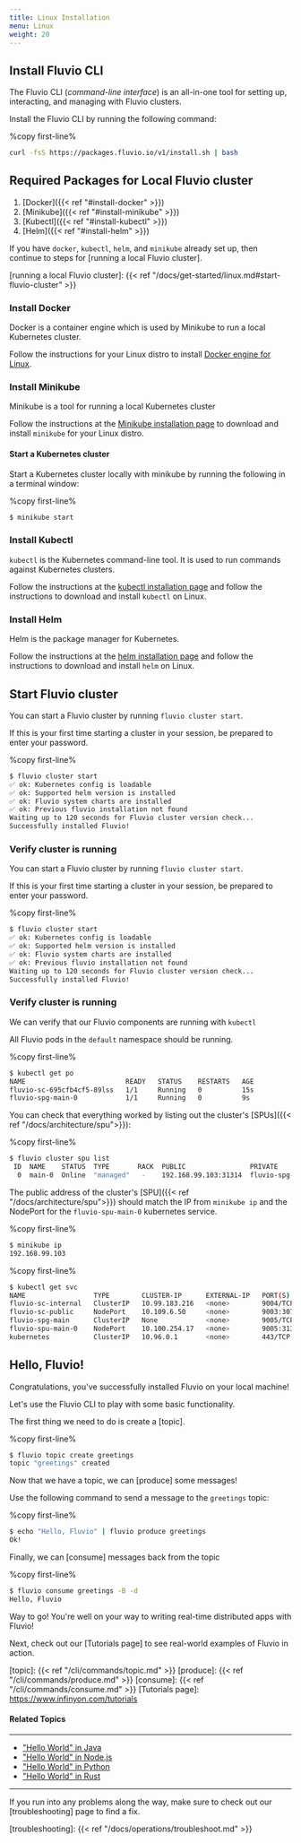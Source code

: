 ```yaml
---
title: Linux Installation
menu: Linux
weight: 20
---
```


## Install Fluvio CLI

The Fluvio CLI (_command-line interface_) is an all-in-one tool for setting up, interacting, and managing with Fluvio clusters.

Install the Fluvio CLI by running the following command:

%copy first-line%
```bash
curl -fsS https://packages.fluvio.io/v1/install.sh | bash
```



## Required Packages for Local Fluvio cluster

1) [Docker]({{< ref "#install-docker" >}})
2) [Minikube]({{< ref "#install-minikube" >}})
3) [Kubectl]({{< ref "#install-kubectl" >}})
4) [Helm]({{< ref "#install-helm" >}})

If you have `docker`, `kubectl`, `helm`, and `minikube` already set up, then continue to steps for [running a local Fluvio cluster].

[running a local Fluvio cluster]: {{< ref "/docs/get-started/linux.md#start-fluvio-cluster" >}}

### Install Docker

Docker is a container engine which is used by Minikube to run a local Kubernetes cluster.

Follow the instructions for your Linux distro to install [Docker engine for Linux].

[Docker engine for Linux]: https://docs.docker.com/engine/install/#server 

### Install Minikube

Minikube is a tool for running a local Kubernetes cluster

Follow the instructions at the [Minikube installation page] to download and install `minikube` for your Linux distro.

[Minikube installation page]: https://minikube.sigs.k8s.io/docs/start/

#### Start a Kubernetes cluster
Start a Kubernetes cluster locally with minikube by running the following in a terminal window:

%copy first-line%
```bash
$ minikube start
```

### Install Kubectl

`kubectl` is the Kubernetes command-line tool. It is used to run commands against Kubernetes clusters.

Follow the instructions at the [kubectl installation page] and follow the instructions to download and install `kubectl` on Linux.

[kubectl installation page]: https://kubernetes.io/docs/tasks/tools/install-kubectl-linux/ 

### Install Helm

Helm is the package manager for Kubernetes. 

Follow the instructions at the [helm installation page] and follow the instructions to download and install `helm` on Linux.

[helm installation page]: https://v3.helm.sh/docs/intro/install/ 

## Start Fluvio cluster 

You can start a Fluvio cluster by running `fluvio cluster start`.

If this is your first time starting a cluster in your session, be prepared to enter your password.

%copy first-line%
```bash
$ fluvio cluster start
✅ ok: Kubernetes config is loadable
✅ ok: Supported helm version is installed
✅ ok: Fluvio system charts are installed
✅ ok: Previous fluvio installation not found
Waiting up to 120 seconds for Fluvio cluster version check...
Successfully installed Fluvio!
```

### Verify cluster is running

You can start a Fluvio cluster by running `fluvio cluster start`.

If this is your first time starting a cluster in your session, be prepared to enter your password.

%copy first-line%
```bash
$ fluvio cluster start
✅ ok: Kubernetes config is loadable
✅ ok: Supported helm version is installed
✅ ok: Fluvio system charts are installed
✅ ok: Previous fluvio installation not found
Waiting up to 120 seconds for Fluvio cluster version check...
Successfully installed Fluvio!
```
### Verify cluster is running

We can verify that our Fluvio components are running with `kubectl`

All Fluvio pods in the `default` namespace should be running.

%copy first-line%

```bash
$ kubectl get po
NAME                         READY   STATUS    RESTARTS   AGE
fluvio-sc-695cfb4cf5-89lss   1/1     Running   0          15s
fluvio-spg-main-0            1/1     Running   0          9s
```


You can check that everything worked by listing out the cluster's [SPUs]({{< ref "/docs/architecture/spu">}}):

%copy first-line%
```bash
$ fluvio cluster spu list
 ID  NAME    STATUS  TYPE       RACK  PUBLIC                PRIVATE
  0  main-0  Online  "managed"   -    192.168.99.103:31314  fluvio-spg-main-0.fluvio-spg-main:9006
```

The public address of the cluster's [SPU]({{< ref "/docs/architecture/spu">}}) should match the IP from `minikube ip` and the NodePort for the `fluvio-spu-main-0` kubernetes service.

%copy first-line%
```bash
$ minikube ip
192.168.99.103
```

%copy first-line%
```bash
$ kubectl get svc
NAME                 TYPE        CLUSTER-IP      EXTERNAL-IP   PORT(S)             AGE
fluvio-sc-internal   ClusterIP   10.99.183.216   <none>        9004/TCP            58s
fluvio-sc-public     NodePort    10.109.6.50     <none>        9003:30763/TCP      58s
fluvio-spg-main      ClusterIP   None            <none>        9005/TCP,9006/TCP   52s
fluvio-spu-main-0    NodePort    10.100.254.17   <none>        9005:31314/TCP      52s
kubernetes           ClusterIP   10.96.0.1       <none>        443/TCP             15h
```



## Hello, Fluvio!

Congratulations, you've successfully installed Fluvio on your local machine! 

Let's use the Fluvio CLI to play with some basic functionality.

The first thing we need to do is create a [topic].

%copy first-line%
```bash
$ fluvio topic create greetings
topic "greetings" created
```

Now that we have a topic, we can [produce] some messages!

Use the following command to send a message to the `greetings` topic:

%copy first-line%
```bash
$ echo "Hello, Fluvio" | fluvio produce greetings
Ok!
```

Finally, we can [consume] messages back from the topic

%copy first-line%
```bash
$ fluvio consume greetings -B -d
Hello, Fluvio
```

Way to go! You're well on your way to writing real-time distributed apps with Fluvio!

Next, check out our [Tutorials page] to see real-world examples of Fluvio in action.

[topic]: {{< ref "/cli/commands/topic.md" >}}
[produce]: {{< ref "/cli/commands/produce.md" >}}
[consume]: {{< ref "/cli/commands/consume.md" >}}
[Tutorials page]: https://www.infinyon.com/tutorials 

#### Related Topics
----------------

- ["Hello World" in Java](https://www.infinyon.com/tutorials/java/hello-world/)
- ["Hello World" in Node.js](https://www.infinyon.com/tutorials/node/hello-world/)
- ["Hello World" in Python](https://www.infinyon.com/tutorials/python/hello-world/)
- ["Hello World" in Rust](https://www.infinyon.com/tutorials/rust/hello-world/)

---

If you run into any problems along the way, make sure to check out our [troubleshooting]
page to find a fix.

[troubleshooting]: {{< ref "/docs/operations/troubleshoot.md" >}}
